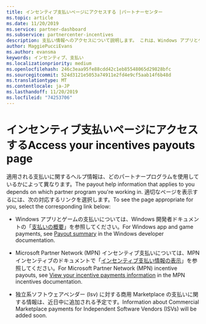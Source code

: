 ```yaml
---
title: インセンティブ支払いページにアクセスする |パートナーセンター
ms.topic: article
ms.date: 11/20/2019
ms.service: partner-dashboard
ms.subservice: partnercenter-incentives
description: 支払い情報へのアクセスについて説明します。 これは、Windows アプリとゲームの支払いに加えて、MPN インセンティブ支払いにも適用されます。
author: MaggiePucciEvans
ms.author: evansma
keywords: インセンティブ、支払い
ms.localizationpriority: medium
ms.openlocfilehash: 246c3eaa95fe88cdd42c1eb85548065d29828bfc
ms.sourcegitcommit: 524d3121e5053a74911e2fd4e9cf5aab14f6b48d
ms.translationtype: MT
ms.contentlocale: ja-JP
ms.lasthandoff: 11/20/2019
ms.locfileid: "74253706"
---
```

# <a name="access-your-incentives-payouts-page"></a><span data-ttu-id="5f9fd-105">インセンティブ支払いページにアクセスする</span><span class="sxs-lookup"><span data-stu-id="5f9fd-105">Access your incentives payouts page</span></span>

<span data-ttu-id="5f9fd-106">適用される支払いに関するヘルプ情報は、どのパートナープログラムを使用しているかによって異なります。</span><span class="sxs-lookup"><span data-stu-id="5f9fd-106">The payout help information that applies to you depends on which partner program you're working in.</span></span> <span data-ttu-id="5f9fd-107">適切なページを表示するには、次の対応するリンクを選択します。</span><span class="sxs-lookup"><span data-stu-id="5f9fd-107">To see the page appropriate for you, select the corresponding link below:</span></span>

- <span data-ttu-id="5f9fd-108">Windows アプリとゲームの支払いについては、Windows 開発者ドキュメントの「[支払いの概要](https://docs.microsoft.com/windows/uwp/publish/payout-summary)」を参照してください。</span><span class="sxs-lookup"><span data-stu-id="5f9fd-108">For Windows app and game payments, see [Payout summary](https://docs.microsoft.com/windows/uwp/publish/payout-summary) in the Windows developer documentation.</span></span>

- <span data-ttu-id="5f9fd-109">Microsoft Partner Network (MPN) インセンティブ支払いについては、MPN インセンティブのドキュメントで「[インセンティブ支払い情報の表示](understand-incentive-payouts.md)」を参照してください。</span><span class="sxs-lookup"><span data-stu-id="5f9fd-109">For Microsoft Partner Network (MPN) incentive payouts, see [View your incentive payments information](understand-incentive-payouts.md) in the MPN incentives documentation.</span></span>

- <span data-ttu-id="5f9fd-110">独立系ソフトウェアベンダー (Isv) に対する商用 Marketplace の支払いに関する情報は、近日中に追加される予定です。</span><span class="sxs-lookup"><span data-stu-id="5f9fd-110">Information about Commercial Marketplace payments for Independent Software Vendors (ISVs) will be added soon.</span></span>
